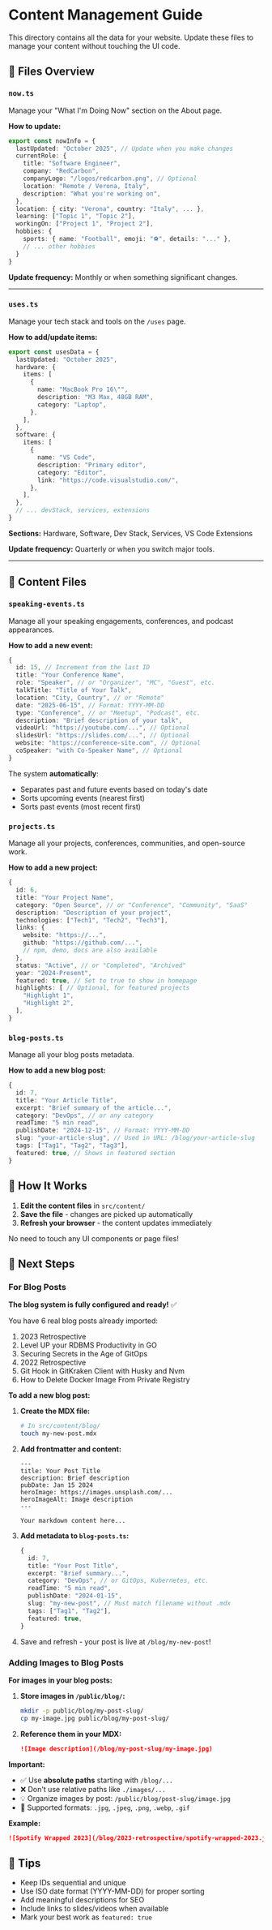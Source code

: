 # Content Management Guide

This directory contains all the data for your website. Update these files to manage your content without touching the UI code.

## 📁 Files Overview

### `now.ts`
Manage your "What I'm Doing Now" section on the About page.

**How to update:**
```typescript
export const nowInfo = {
  lastUpdated: "October 2025", // Update when you make changes
  currentRole: {
    title: "Software Engineer",
    company: "RedCarbon",
    companyLogo: "/logos/redcarbon.png", // Optional
    location: "Remote / Verona, Italy",
    description: "What you're working on",
  },
  location: { city: "Verona", country: "Italy", ... },
  learning: ["Topic 1", "Topic 2"],
  workingOn: ["Project 1", "Project 2"],
  hobbies: {
    sports: { name: "Football", emoji: "⚽", details: "..." },
    // ... other hobbies
  }
}
```

**Update frequency:** Monthly or when something significant changes.

---

### `uses.ts`
Manage your tech stack and tools on the `/uses` page.

**How to add/update items:**
```typescript
export const usesData = {
  lastUpdated: "October 2025",
  hardware: {
    items: [
      {
        name: "MacBook Pro 16\"",
        description: "M3 Max, 48GB RAM",
        category: "Laptop",
      },
    ],
  },
  software: {
    items: [
      {
        name: "VS Code",
        description: "Primary editor",
        category: "Editor",
        link: "https://code.visualstudio.com/",
      },
    ],
  },
  // ... devStack, services, extensions
}
```

**Sections:** Hardware, Software, Dev Stack, Services, VS Code Extensions

**Update frequency:** Quarterly or when you switch major tools.

---

## 📁 Content Files

### `speaking-events.ts`
Manage all your speaking engagements, conferences, and podcast appearances.

**How to add a new event:**
```typescript
{
  id: 15, // Increment from the last ID
  title: "Your Conference Name",
  role: "Speaker", // or "Organizer", "MC", "Guest", etc.
  talkTitle: "Title of Your Talk",
  location: "City, Country", // or "Remote"
  date: "2025-06-15", // Format: YYYY-MM-DD
  type: "Conference", // or "Meetup", "Podcast", etc.
  description: "Brief description of your talk",
  videoUrl: "https://youtube.com/...", // Optional
  slidesUrl: "https://slides.com/...", // Optional
  website: "https://conference-site.com", // Optional
  coSpeaker: "with Co-Speaker Name", // Optional
}
```

The system **automatically**:
- Separates past and future events based on today's date
- Sorts upcoming events (nearest first)
- Sorts past events (most recent first)

### `projects.ts`
Manage all your projects, conferences, communities, and open-source work.

**How to add a new project:**
```typescript
{
  id: 6,
  title: "Your Project Name",
  category: "Open Source", // or "Conference", "Community", "SaaS"
  description: "Description of your project",
  technologies: ["Tech1", "Tech2", "Tech3"],
  links: {
    website: "https://...",
    github: "https://github.com/...",
    // npm, demo, docs are also available
  },
  status: "Active", // or "Completed", "Archived"
  year: "2024-Present",
  featured: true, // Set to true to show in homepage
  highlights: [ // Optional, for featured projects
    "Highlight 1",
    "Highlight 2",
  ],
}
```

### `blog-posts.ts`
Manage all your blog posts metadata.

**How to add a new blog post:**
```typescript
{
  id: 7,
  title: "Your Article Title",
  excerpt: "Brief summary of the article...",
  category: "DevOps", // or any category
  readTime: "5 min read",
  publishDate: "2024-12-15", // Format: YYYY-MM-DD
  slug: "your-article-slug", // Used in URL: /blog/your-article-slug
  tags: ["Tag1", "Tag2", "Tag3"],
  featured: true, // Shows in featured section
}
```

## 🔄 How It Works

1. **Edit the content files** in `src/content/`
2. **Save the file** - changes are picked up automatically
3. **Refresh your browser** - the content updates immediately

No need to touch any UI components or page files!

## 📝 Next Steps

### For Blog Posts

**The blog system is fully configured and ready!** ✅

You have 6 real blog posts already imported:
1. 2023 Retrospective
2. Level UP your RDBMS Productivity in GO
3. Securing Secrets in the Age of GitOps
4. 2022 Retrospective
5. Git Hook in GitKraken Client with Husky and Nvm
6. How to Delete Docker Image From Private Registry

**To add a new blog post:**

1. **Create the MDX file:**
   ```bash
   # In src/content/blog/
   touch my-new-post.mdx
   ```

2. **Add frontmatter and content:**
   ```mdx
   ---
   title: Your Post Title
   description: Brief description
   pubDate: Jan 15 2024
   heroImage: https://images.unsplash.com/...
   heroImageAlt: Image description
   ---

   Your markdown content here...
   ```

3. **Add metadata to `blog-posts.ts`:**
   ```typescript
   {
     id: 7,
     title: "Your Post Title",
     excerpt: "Brief summary...",
     category: "DevOps", // or GitOps, Kubernetes, etc.
     readTime: "5 min read",
     publishDate: "2024-01-15",
     slug: "my-new-post", // Must match filename without .mdx
     tags: ["Tag1", "Tag2"],
     featured: true,
   }
   ```

4. Save and refresh - your post is live at `/blog/my-new-post`!

### Adding Images to Blog Posts

**For images in your blog posts:**

1. **Store images in `/public/blog/`:**
   ```bash
   mkdir -p public/blog/my-post-slug/
   cp my-image.jpg public/blog/my-post-slug/
   ```

2. **Reference them in your MDX:**
   ```markdown
   ![Image description](/blog/my-post-slug/my-image.jpg)
   ```

**Important:**
- ✅ Use **absolute paths** starting with `/blog/...`
- ❌ Don't use relative paths like `./images/...`
- 💡 Organize images by post: `/public/blog/post-slug/image.jpg`
- 🎨 Supported formats: `.jpg`, `.jpeg`, `.png`, `.webp`, `.gif`

**Example:**
```markdown
![Spotify Wrapped 2023](/blog/2023-retrospective/spotify-wrapped-2023.jpeg)
```

## 🎯 Tips

- Keep IDs sequential and unique
- Use ISO date format (YYYY-MM-DD) for proper sorting
- Add meaningful descriptions for SEO
- Include links to slides/videos when available
- Mark your best work as `featured: true`

